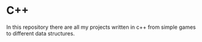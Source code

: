 # C++
In this repository there are all my projects written in c++ from simple games to different data structures.

